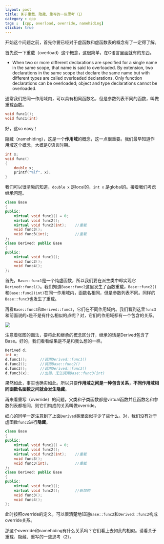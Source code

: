 ```yaml
---
layout: post
title: 关于重载、隐藏、重写的一些思考（1）
category : cpp
tags :  [cpp, overload, override, namehiding]
stickie: true
---
```


开始这个问题之前，首先你要已经对于虚函数和虚函数表的概念有了一定得了解。

首先说一下重载（overload）这个概念，这很简单，在C语言里面就有的东西。


- When two or more different declarations are specified for a single name in the same scope,  that name is said to overloaded.  By extension, two declarations in the same scope that declare the same name but with different types are called overloaded declarations. Only function declarations can be overloaded; object and type declarations cannot be overloaded. 


通常我们把同一作用域内，可以具有相同函数名，但是参数列表不同的函数，叫做重载函数。

```c++
void func1();
void func1(int)
```

好，这so easy！

隐藏（namehiding），这是一个**作用域**的概念，这一点很重要。我们最早知道作用域这个概念，大概是C语言时期。

```c
int x;
void func()
{
    double x;
    printf("%lf", x);
}
```

我们可以很清晰的知道，`double x` 是local的，`int x` 是global的。接着我们考虑继承问题。

```c++
class Base
{
public:
	virtual void func1() = 0;
	virtual void func2();
	virtual void func2(int);	//重载
	void func3();
	void func3(int);			//重载
};
class Derived: public Base
{
public:
	virtual void func1();
	void func3();
	void func4();
};
```

首先，`Base::func1`是一个纯虚函数，所以我们要在派生类中却实现它`Derived::func1()`。我们知道`Base::func2`这里发生了函数重载，`Base::func2()`和`Base::func2(int)`在同一作用域内，函数名相同，但是参数列表不同。同样的`Base::func3`也发生了重载。

再看`Base::func3`和`Derived::func3`，它们在不同作用域内。我们看到这里`func3`和前面说的`x`是不是有什么相似的点呢？对，它们的作用域都有一个包含的关系。

<a href="http://wx3.sinaimg.cn/mw690/af2d2659ly1fl4m3lx1qfj20a00aijre.jpg" data-lightbox="roadtrip">
<img src="http://wx3.sinaimg.cn/mw690/af2d2659ly1fl4m3lx1qfj20a00aijre.jpg" class="img-fluid">
</a>

注意着张图的画法，要将此和继承的概念区分开，继承的话是Derived包含了Base。好的，我们看看结果是不是和我么想的一样。

```c++
Derived d;
int x;
d.func1();		//调用Derived::func1()
d.func2();		//调用Base::func2()
d.func3();		//调用Derived::func3()
d.func3(x);		//出错，无法调用Base::func3(int)
```

果然如此，事实也确实如此。所以只要**作用域之间是一种包含关系，不同作用域相同函数名函数之间就会发生隐藏**。

再来看重写（override）的问题，父类和子类函数都是virtual函数并且函数名和参数列表都相同，则它们构成的关系叫做override。

细心的同学一定注意到了上面`Derived`类里面似乎少了些什么。对，我们没有对于虚函数`func2`进行**隐藏**。

```c++
class Base
{
public:
	virtual void func1() = 0;
	virtual void func2();
	virtual void func2(int);	//重载
	void func3();
	void func3(int);			//重载
};
class Derived: public Base
{
public:
	virtual void func1();
	virtual void func2();		//新加的
	void func3();
	void func4();
};
```

此时按照override的定义，可以很清楚地知道`Base::func2`和`Derived::func2`构成override关系。

那这个override和namehiding有什么关系吗？它们看上去如此的相似。请看关于重载、隐藏、重写的一些思考（2）。
